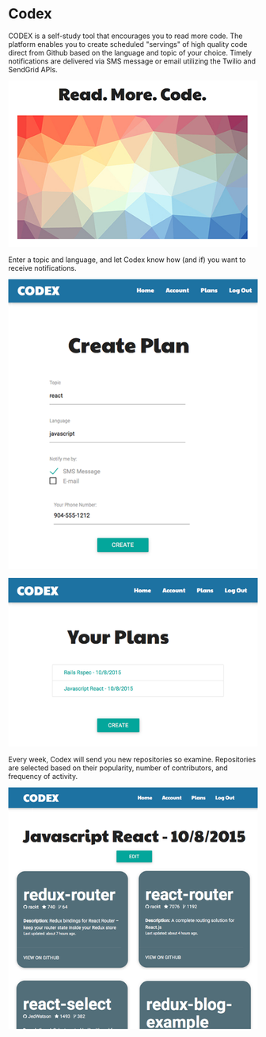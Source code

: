 # Codex
CODEX is a self-study tool that encourages you to read more code. The platform enables you to create scheduled "servings" of high quality code direct from Github based on the language and topic of your  choice. Timely notifications are delivered via SMS message or email utilizing the Twilio and SendGrid APIs.

![Codex](/imgs/codex.png)

Enter a topic and language, and let Codex know how (and if) you want to receive notifications.

![Create Plan](/imgs/create_plan.png)

![Plans Index](/imgs/plans_index.png)

Every week, Codex will send you new repositories so examine. Repositories are selected based on their popularity, number of contributors, and frequency of activity.

![Plan Cards Index](/imgs/plan_cards_index.png)
